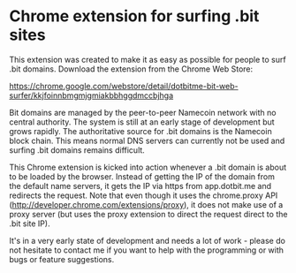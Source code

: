 Chrome extension for surfing .bit sites
=======================================

This extension was created to make it as easy as possible for people to surf .bit domains. Download the extension from the Chrome Web Store:

https://chrome.google.com/webstore/detail/dotbitme-bit-web-surfer/kkjfoinnbmgmjgmiakbbhggdmccbjhga

Bit domains are managed by the peer-to-peer Namecoin network with no central authority. The system is still at an early stage of development but grows rapidly. The authoritative source for .bit domains is the Namecoin block chain. This means normal DNS servers can currently not be used and surfing .bit domains remains difficult.

This Chrome extension is kicked into action whenever a .bit domain is about to be loaded by the browser. Instead of getting the IP of the domain from the default name servers, it gets the IP via https from app.dotbit.me and redirects the request. Note that even though it uses the chrome.proxy API (http://developer.chrome.com/extensions/proxy), it does not make use of a proxy server (but uses the proxy extension to direct the request direct to the .bit site IP).

It's in a very early state of development and needs a lot of work - please do not hesitate to contact me if you want to help with the programming or with bugs or feature suggestions.


